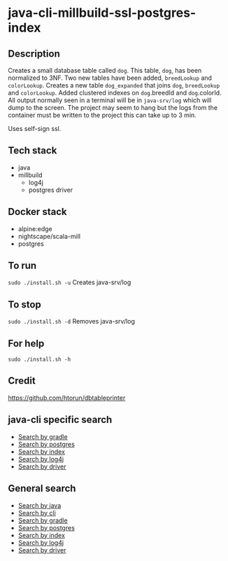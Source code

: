 # java-cli-millbuild-ssl-postgres-index

## Description
Creates a small database table
called `dog`. This table, `dog`, has been normalized to 3NF.
Two new tables have been added, `breedLookup` and `colorLookup`.
Creates a new table `dog_expanded` that joins
`dog`, `breedLookup` and `colorLookup`. Added clustered indexes on
`dog`.breedId and `dog`.colorId. All output normally
seen in a terminal will be in `java-srv/log` which will dump to the screen. The project may seem to hang but the logs from the container must be written to the project this can take up to 3 min.

Uses self-sign ssl.

## Tech stack
- java
- millbuild
  - log4j
  - postgres driver

## Docker stack
- alpine:edge
- nightscape/scala-mill
- postgres

## To run
`sudo ./install.sh -u`
Creates java-srv/log

## To stop
`sudo ./install.sh -d`
Removes java-srv/log

## For help
`sudo ./install.sh -h`

## Credit
https://github.com/htorun/dbtableprinter

## java-cli specific search
- [Search by gradle](https://github.com/bearddan2000?tab=repositories&q=java-cli-gradle&type=&language=&sort=)
- [Search by postgres](https://github.com/bearddan2000?tab=repositories&q=java-cli-postgres&type=&language=&sort=)
- [Search by index](https://github.com/bearddan2000?tab=repositories&q=java-cli-index&type=&language=&sort=)
- [Search by log4j](https://github.com/bearddan2000?tab=repositories&q=java-cli-log4j&type=&language=&sort=)
- [Search by driver](https://github.com/bearddan2000?tab=repositories&q=java-cli-driver&type=&language=&sort=)

## General search
- [Search by java](https://github.com/bearddan2000?tab=repositories&q=java&type=&language=&sort=)
- [Search by cli](https://github.com/bearddan2000?tab=repositories&q=cli&type=&language=&sort=)
- [Search by gradle](https://github.com/bearddan2000?tab=repositories&q=gradle&type=&language=&sort=)
- [Search by postgres](https://github.com/bearddan2000?tab=repositories&q=postgres&type=&language=&sort=)
- [Search by index](https://github.com/bearddan2000?tab=repositories&q=index&type=&language=&sort=)
- [Search by log4j](https://github.com/bearddan2000?tab=repositories&q=log4j&type=&language=&sort=)
- [Search by driver](https://github.com/bearddan2000?tab=repositories&q=driver&type=&language=&sort=)
